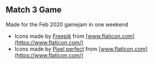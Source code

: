 ## Match 3 Game

Made for the Feb 2020 gamejam in one weekend

* Icons made by [Freepik](https://www.flaticon.com/authors/freepik) from  [www.flaticon.com](https://www.flaticon.com/)
* Icons made by [Pixel perfect](https://www.flaticon.com/authors/freepik) from  [www.flaticon.com](https://www.flaticon.com/)
